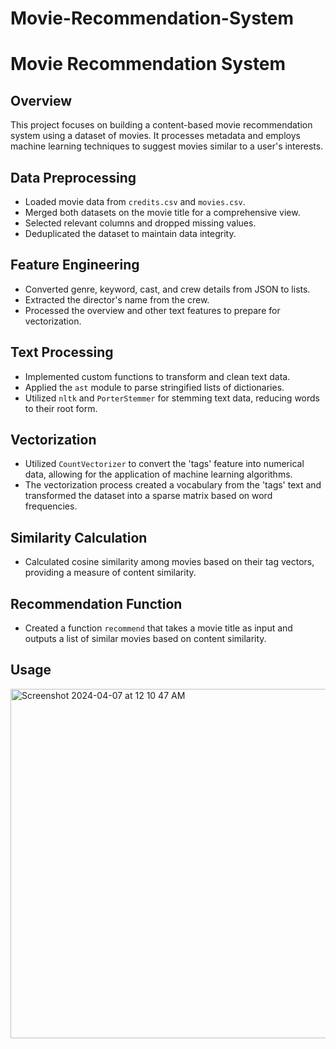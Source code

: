 # Movie-Recommendation-System

# Movie Recommendation System

## Overview

This project focuses on building a content-based movie recommendation system using a dataset of movies. It processes metadata and employs machine learning techniques to suggest movies similar to a user's interests.

## Data Preprocessing

- Loaded movie data from `credits.csv` and `movies.csv`.
- Merged both datasets on the movie title for a comprehensive view.
- Selected relevant columns and dropped missing values.
- Deduplicated the dataset to maintain data integrity.

## Feature Engineering

- Converted genre, keyword, cast, and crew details from JSON to lists.
- Extracted the director's name from the crew.
- Processed the overview and other text features to prepare for vectorization.

## Text Processing

- Implemented custom functions to transform and clean text data.
- Applied the `ast` module to parse stringified lists of dictionaries.
- Utilized `nltk` and `PorterStemmer` for stemming text data, reducing words to their root form.

## Vectorization

- Utilized `CountVectorizer` to convert the 'tags' feature into numerical data, allowing for the application of machine learning algorithms.
- The vectorization process created a vocabulary from the 'tags' text and transformed the dataset into a sparse matrix based on word frequencies.

## Similarity Calculation

- Calculated cosine similarity among movies based on their tag vectors, providing a measure of content similarity.

## Recommendation Function

- Created a function `recommend` that takes a movie title as input and outputs a list of similar movies based on content similarity.

## Usage

<img width="559" alt="Screenshot 2024-04-07 at 12 10 47 AM" src="https://github.com/rharit99/Movie-Recommendation-System/assets/159074503/f23f37f1-337d-4847-aee5-3c6646dd2e76">

